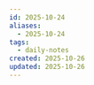 ```yaml
---
id: 2025-10-24
aliases:
  - 2025-10-24
tags:
  - daily-notes
created: 2025-10-26
updated: 2025-10-26
---
```


